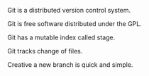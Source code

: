 Git is a distributed version control system.

Git is free software distributed under the GPL.

Git has a mutable index called stage.

Git tracks change of files.

Creative a new branch is quick and simple.